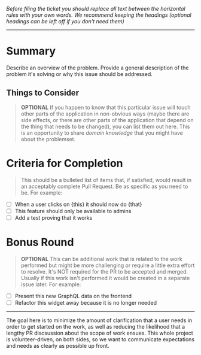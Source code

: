*Before filing the ticket you should replace all text between the horizontal rules with your own words. We recommend keeping the headings (optional headings can be left off if you don't need them)*

--------

# Summary

Describe an overview of the problem. Provide a general description of the problem it's solving or why this issue should be addressed.

## Things to Consider
> **OPTIONAL** If you happen to know that this particular issue will touch other parts of the application in non-obvious ways (maybe there are side effects, or there are other parts of the application that depend on the thing that needs to be changed), you can list them out here. This is an opportunity to share *domain knowledge* that you might have about the problemset.

# Criteria for Completion
> This should be a bulleted list of items that, if satisfied, would result in an acceptably complete Pull Request. Be as specific as you need to be. For example:

 - [ ] When a user clicks on {this} it should now do {that}
 - [ ] This feature should only be available to admins
 - [ ] Add a test proving that it works

# Bonus Round
> **OPTIONAL** This can be additional work that is related to the work performed but might be more challenging or require a little extra effort to resolve. It's NOT required for the PR to be accepted and merged. Usually if this work isn't performed it would be created in a separate issue later. For example:

 - [ ] Present this new GraphQL data on the frontend
 - [ ] Refactor this widget away because it is no longer needed

-------

The goal here is to minimize the amount of clarification that a user needs in order to get started on the work, as well as reducing the likelihood that a lengthy PR discsussion about the scope of work ensues. This whole project is volunteer-driven, on both sides, so we want to communicate expectations and needs as clearly as possible up front.
